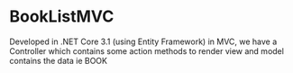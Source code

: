 # BookListMVC
Developed in .NET Core 3.1 (using Entity Framework)
in MVC, we have a Controller which contains some action methods to render view and model contains the data ie BOOK
